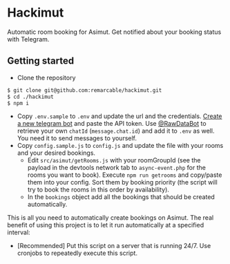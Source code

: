 # Hackimut

Automatic room booking for Asimut. Get notified about your booking status with Telegram.

## Getting started

- Clone the repository

```sh
$ git clone git@github.com:remarcable/hackimut.git
$ cd ./hackimut
$ npm i
```

- Copy `.env.sample` to `.env` and update the url and the credentials. [Create a new telegram bot](https://core.telegram.org/bots/api) and paste the API token. Use [@RawDataBot](https://t.me/RawDataBot) to retrieve your own `chatId` (`message.chat.id`) and add it to `.env` as well. You need it to send messages to yourself.
- Copy `config.sample.js` to `config.js` and update the file with your rooms and your desired bookings.
  - Edit `src/asimut/getRooms.js` with your roomGroupId (see the payload in the devtools network tab to `async-event.php` for the rooms you want to book). Execute `npm run getrooms` and copy/paste them into your config. Sort them by booking priority (the script will try to book the rooms in this order by availability).
  - In the `bookings` object add all the bookings that should be created automatically.

This is all you need to automatically create bookings on Asimut. The real benefit of using this project is to let it run automatically at a specified interval:

- [Recommended] Put this script on a server that is running 24/7. Use cronjobs to repeatedly execute this script.
